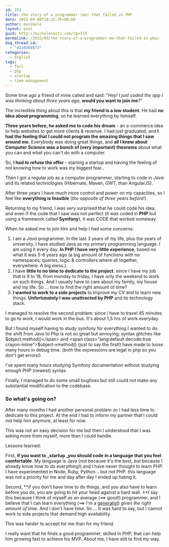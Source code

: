 ```yaml
---
id: 374
title: the story of a programmer (me) that failed in PHP
date: 2015-09-08T19:22:35+00:00
author: musikele
layout: post
guid: http://michelenasti.com/?p=374
permalink: /2015/09/the-story-of-a-programmer-me-that-failed-in-php/
dsq_thread_id:
  - "4110369573"
categories:
  - English
tags:
  - fail
  - php
  - startup
  - time management
---
```

Some time ago a friend of mine called and said: "_Hey! I just coded the app I was thinking about three years ago_, **would you want to join me**?"

The incredible thing about this is that **my friend is a law student**. He had **no idea about programming**, so he learned everything by himself.

**Three years before, he asked me to code his dream** - an e-commerce idea to help websites to get more clients & revenue. I had just graduated, and **I had the feeling that I could not program the amazing things that I saw around me.** Everybody was doing great things, and **all I knew about Computer Science was a bunch of (very important) theorems** about what you can and what you can't do with a computer.

So, **I had to refuse the offer** - starting a startup and having the feeling of not knowing how to work was my biggest fear..

Then I got a regular job as a computer programmer, starting to code in _Java_ and its related technologies (Hibernate, Maven, GWT, than AngularJS).

After three years I have much more control and power on my capacities, so I feel like **everything is feasible** (_the opposite of three years before_!).

Returning to my friend, I was very surprised that he could code his idea, and even if the code that I saw was not perfect (it was coded in **PHP** but using a framework called **Symfony**), it was CODE that worked someway.

When he asked me to join him and help I had some concerns:

  1. I am a _Java_ programmer. In the last 3 years of my life, plus the years of university, I have studied Java as my primary programming language. I am using it every day. **In PHP I have very little experience**, based no what it was 5-6 years ago (a big amount of functions with no namespaces; queries, logic & controllers where all together, everywhere. A big mess.).
  2. I have **little to no time to dedicate to the project**. since I have my job that is 9 to 18, from monday to friday, I have only the weekend to work on such things. And I usually have to care about my family, my house and my life. So ... how to find the right amount of time?
  3. **I wanted to work to a side projects** to improve my CV and to learn new things. **Unfortunately I was unattracted by PHP** and its technology stack.

I managed to resolve the second problem: since I have to travel 45 minutes to go to work, I would work in the bus. It's about 1,5 hrs of work everyday.

But I found myself having to study symfony for everything I wanted to do. the shift from Java to Php is not so great but annoying; syntax glitches like <span class="lang:default decode:true crayon-inline">$object.method()</span>  and <span class="lang:default decode:true crayon-inline">$object->method()</span>  (just to say the first!) have made to loose many hours in debug time. (both the expressions are legal in php so you don't get errors!)

I've spent many hours studying Symfony documentation without studying enough PHP (newest) syntax.

Finally, I managed to do some small bugfixes but still could not make any substantial modification to the codebase.

### So what's going on?

After many months I had another personal problem so I had less time to dedicate to this project. At the end I had to inform my partner that I could not help him anymore, at least for now.

This was not an easy decision for me but then I understood that I was asking more from myself, more than I could handle.

Lessons learned:

First, **if you want to _startup _you should code in a language that you feel comfortable**. My language is Java (not because it's the best, but because I already know how to do everything!) and I have never thought to learn PHP. I have experimented  in Node, Ruby, Python... but not PHP. this language was not a priority for me and day after day I ended up hating it.

Second, **if you don't have time to do things, and you also have to learn before you do, you are going to hit your head against a hard wall. **I say this because I think of myself as an average (==> good!) programmer, and I believe that I can learn everything (==> I'm a [generalist](http://michelenasti.com/2015/02/quando-assumere-generalisti-vs-specialisti/)) _given the right amount of time_. And I don't have time. So ... It was hard to say, but I cannot work to side projects that demand high availability.

This was harder to accept for me than for my friend.

I really want that he finds a good programmer, skilled in PHP, that can help him growing fast to achieve his MVP. About me, I have still to find my way.